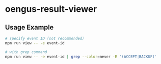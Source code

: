 # oengus-result-viewer
## Usage Example
```sh
# specify event ID (not recommended)
npm run view -- -e event-id

# with grep command
npm run view -- -e event-id | grep --color=never -E '(ACCEPT|BACKUP)'
```
